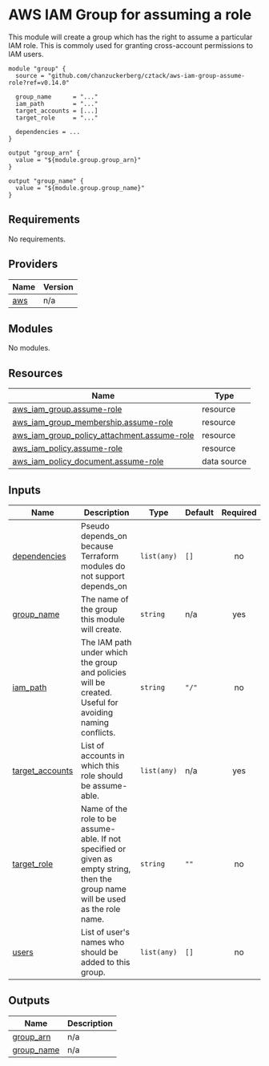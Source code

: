 # AWS IAM Group for assuming a role

This module will create a group which has the right to assume a particular IAM role.  This is commoly used for granting cross-account permissions to IAM users.

```hcl
module "group" {
  source = "github.com/chanzuckerberg/cztack/aws-iam-group-assume-role?ref=v0.14.0"

  group_name      = "..."
  iam_path        = "..."
  target_accounts = [...]
  target_role     = "..."

  dependencies = ...
}

output "group_arn" {
  value = "${module.group.group_arn}"
}

output "group_name" {
  value = "${module.group.group_name}"
}
```

<!-- START -->
## Requirements

No requirements.

## Providers

| Name | Version |
|------|---------|
| <a name="provider_aws"></a> [aws](#provider\_aws) | n/a |

## Modules

No modules.

## Resources

| Name | Type |
|------|------|
| [aws_iam_group.assume-role](https://registry.terraform.io/providers/hashicorp/aws/latest/docs/resources/iam_group) | resource |
| [aws_iam_group_membership.assume-role](https://registry.terraform.io/providers/hashicorp/aws/latest/docs/resources/iam_group_membership) | resource |
| [aws_iam_group_policy_attachment.assume-role](https://registry.terraform.io/providers/hashicorp/aws/latest/docs/resources/iam_group_policy_attachment) | resource |
| [aws_iam_policy.assume-role](https://registry.terraform.io/providers/hashicorp/aws/latest/docs/resources/iam_policy) | resource |
| [aws_iam_policy_document.assume-role](https://registry.terraform.io/providers/hashicorp/aws/latest/docs/data-sources/iam_policy_document) | data source |

## Inputs

| Name | Description | Type | Default | Required |
|------|-------------|------|---------|:--------:|
| <a name="input_dependencies"></a> [dependencies](#input\_dependencies) | Pseudo depends\_on because Terraform modules do not support depends\_on | `list(any)` | `[]` | no |
| <a name="input_group_name"></a> [group\_name](#input\_group\_name) | The name of the group this module will create. | `string` | n/a | yes |
| <a name="input_iam_path"></a> [iam\_path](#input\_iam\_path) | The IAM path under which the group and policies will be created. Useful for avoiding naming conflicts. | `string` | `"/"` | no |
| <a name="input_target_accounts"></a> [target\_accounts](#input\_target\_accounts) | List of accounts in which this role should be assume-able. | `list(any)` | n/a | yes |
| <a name="input_target_role"></a> [target\_role](#input\_target\_role) | Name of the role to be assume-able. If not specified or given as empty string, then the group name will be used as the role name. | `string` | `""` | no |
| <a name="input_users"></a> [users](#input\_users) | List of user's names who should be added to this group. | `list(any)` | `[]` | no |

## Outputs

| Name | Description |
|------|-------------|
| <a name="output_group_arn"></a> [group\_arn](#output\_group\_arn) | n/a |
| <a name="output_group_name"></a> [group\_name](#output\_group\_name) | n/a |
<!-- END -->
